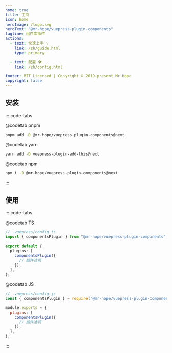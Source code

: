 ```yaml
---
home: true
title: 主页
icon: home
heroImage: /logo.svg
heroText: "@mr-hope/vuepress-plugin-components"
tagline: 组件库插件
actions:
  - text: 快速上手 💡
    link: /zh/guide.html
    type: primary

  - text: 配置 🛠
    link: /zh/config.html

footer: MIT Licensed | Copyright © 2019-present Mr.Hope
copyright: false
---
```


## 安装

::: code-tabs

@codetab pnpm

```bash
pnpm add -D @mr-hope/vuepress-plugin-components@next
```

@codetab yarn

```bash
yarn add -D vuepress-plugin-add-this@next
```

@codetab npm

```bash
npm i -D @mr-hope/vuepress-plugin-components@next
```

:::

## 使用

::: code-tabs

@codetab TS

```ts
// .vuepress/config.ts
import { componentsPlugin } from "@mr-hope/vuepress-plugin-components";

export default {
  plugins: [
    componentsPlugin({
      // 插件选项
    }),
  ],
};
```

@codetab JS

```js
// .vuepress/config.js
const { componentsPlugin } = require("@mr-hope/vuepress-plugin-components");

module.exports = {
  plugins: [
    componentsPlugin({
      // 插件选项
    }),
  ],
};
```

:::
